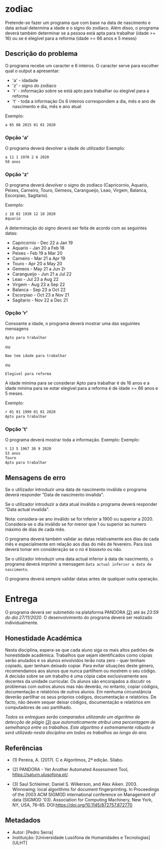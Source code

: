 # zodiac
Pretende-se fazer um programa que com base na data de nascimento e data actual determina a idade e o signo do zodiaco.
Além disso, o programa deverá também determinar se a pessoa está apta para trabalhar (idade >= 16) ou se é elegível para a reforma (idade >= 66 anos e 5 meses) 


## Descrição do problema
O programa recebe um caracter e 6 inteiros. O caracter serve para escolher qual o output a apresentar:
- 'a' - idadade
- 'z' - signo do zodiaco
- 'r' - informação sobre se está apto para trabalhar ou elegível para a reforma
- 't' - toda a informação
Os 6 inteiros correspondem a dia, mês e ano de nascimento e dia, mês e ano atual

Exemplo:
```bash
a 05 08 2015 01 01 2020
```

### Opção 'a'
O programa deverá devolver a idade do utilizador
Exemplo:
```bash
a 11 1 1970 2 6 2020
50 anos
```
### Opção 'z'
O programa deverá devolver o signo do zodiaco (Capricornio, Aquario, Peixes, Carneiro, Touro, Gemeos, Carangueijo, Leao, Virgem, Balanca, Escorpiao, Sagitario).

Exemplo:
```bash
z 18 02 1930 12 10 2020
Aquario
```

A determinação do signo deverá ser feita de acordo com as seguintes datas:
- Capricornio - Dec 22 a Jan 19
- Aquario - Jan 20 a Feb 18
- Peixes - Feb 19 a Mar 20
- Carneiro - Mar 21 a Apr 19
- Touro - Apr 20 a May 20
- Gemeos - May 21 a Jun 2r
- Carangueijo - Jun 21 a Jul 22
- Leao - Jul 23 a Aug 22
- Virgem - Aug 23 a Sep 22
- Balanca - Sep 23 a Oct 22
- Escorpiao - Oct 23 a Nov 21    
- Sagitario - Nov 22 a Dec 21 

### Opção 'r'
Consoante a idade, o programa deverá mostrar uma das seguintes mensagens
```
Apto para trabalhar
```
ou
```
Nao tem idade para trabalhar
```
ou
```
Elegivel para reforma
```
A idade mínima para se considerar Apto para trabalhar é de 16 anos e a idade mínima para se estar elegível para a reforma é de idade >= 66 anos e 5 meses.

Exemplo:
```bash
r 01 01 1999 01 01 2020
Apto para trabalhar
```

### Opção 't'
O programa deverá mostrar toda a informação. Exemplo:
Exemplo:
```bash
t 13 5 1967 30 9 2020
53 anos
Touro
Apto para trabalhar
```

## Mensagens de erro
Se o utilizador introduzir uma data de nascimento inválida o programa deverá responder
"Data de nascimento invalida".

Se o utilizador introduzir a data atual inválida o programa deverá responder "Data actual invalida".

Nota: considera-se ano inválido se for inferior a 1900 ou superior a 2020. Considera-se o dia
inválido se for menor que 1 ou superior ao numero máximo de dias de cada mês.

O programa deverá também validar as datas relativamente aos dias de cada mês e especialmente em relação aos dias do mês de fevereiro. Para isso deverá tomar em consideração se o no é bissexto ou não.

Se o utilizador introduzir uma data actual inferior à data de nascimento, o programa deverá imprimir a mensagem ```Data actual inferior a data de nascimento```.

O programa deverá sempre validar datas antes de qualquer outra operação. 

# Entrega
O programa deverá ser submetido na plataforma PANDORA [(2)](#ref2) até às *23:59 do dia 27/11/2020*. O desenvolvimento do programa deverá ser realizado individualmente. 

## Honestidade Académica

Nesta disciplina, espera-se que cada aluno siga os mais altos padrões de honestidade académica. Trabalhos que sejam identificados como cópias serão anulados e os alunos envolvidos terão nota zero - quer tenham copiado, quer tenham deixado copiar.
Para evitar situações deste género, recomendamos aos alunos que nunca partilhem ou mostrem o seu código.
A decisão sobre se um trabalho é uma cópia cabe exclusivamente aos docentes da unidade curricular.
Os alunos são encorajados a discutir os problemas com outros alunos mas não deverão, no entanto, copiar códigos, documentação e relatórios de outros alunos. Em nenhuma circunstância deverão partilhar os seus próprios códigos, documentação e relatórios. De facto, não devem sequer deixar códigos, documentação e relatórios em computadores de uso partilhado.

*Todos os entregues serão comparados utilizando um algoritmo de detecção de plágio [(3)](#ref3) que automaticamente atribui uma percentagem de semelhança entre os trabalhos. Este algoritmo é extremamente robusto e será utilizado nesta disciplina em todos os trabalhos ao longo do ano.* 

## Referências

<a name="ref1"></a>

* (1) Pereira, A. (2017). C e Algoritmos, 2ª edição. Sílabo.

<a name="ref2"></a>

* (2)  PANDORA - Yet Another Automated Assessment Tool, https://saturn.ulusofona.pt/.

<a name="ref3"></a>

* (3)  Saul Schleimer, Daniel S. Wilkerson, and Alex Aiken. 2003. Winnowing: local algorithms for document fingerprinting. In Proceedings of the 2003 ACM SIGMOD international conference on Management of data (SIGMOD '03). Association for Computing Machinery, New York, NY, USA, 76–85. DOI:https://doi.org/10.1145/872757.872770

## Metadados

* Autor: [Pedro Serra]
* Instituição: [Universidade Lusófona de Humanidades e Tecnologias][ULHT]


